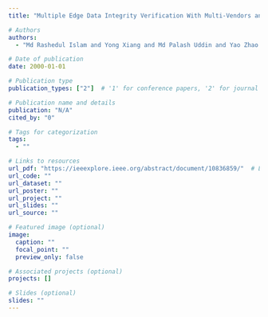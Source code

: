 ```yaml
---
title: "Multiple Edge Data Integrity Verification With Multi-Vendors and Multi-Servers in Mobile Edge Computing"

# Authors
authors:
  - "Md Rashedul Islam and Yong Xiang and Md Palash Uddin and Yao Zhao and Jonathan Kua and Longxiang Gao"

# Date of publication
date: 2000-01-01

# Publication type
publication_types: ["2"]  # '1' for conference papers, '2' for journal articles, '3' for preprints

# Publication name and details
publication: "N/A"
cited_by: "0"

# Tags for categorization
tags:
  - ""

# Links to resources
url_pdf: "https://ieeexplore.ieee.org/abstract/document/10836859/"  # Link to the resource
url_code: ""
url_dataset: ""
url_poster: ""
url_project: ""
url_slides: ""
url_source: ""

# Featured image (optional)
image:
  caption: ""
  focal_point: ""
  preview_only: false

# Associated projects (optional)
projects: []

# Slides (optional)
slides: ""
---
```

